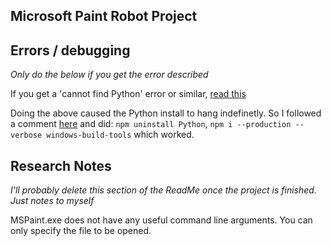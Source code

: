 Microsoft Paint Robot Project
-----------------------------


Errors / debugging
------------------
*Only do the below if you get the error described*

If you get a 'cannot find Python' error or similar, <a href="https://github.com/felixrieseberg/windows-build-tools/issues/56">read this</a>

Doing the above caused the Python install to hang indefinetly. So I followed a comment <a href="https://github.com/felixrieseberg/windows-build-tools/issues/147">here</a> and did: `npm uninstall Python`, `npm i --production --verbose windows-build-tools` which worked.


Research Notes
--------------
*I'll probably delete this section of the ReadMe once the project is finished. Just notes to myself*

MSPaint.exe does not have any useful command line arguments. You can only specify the file to be opened.